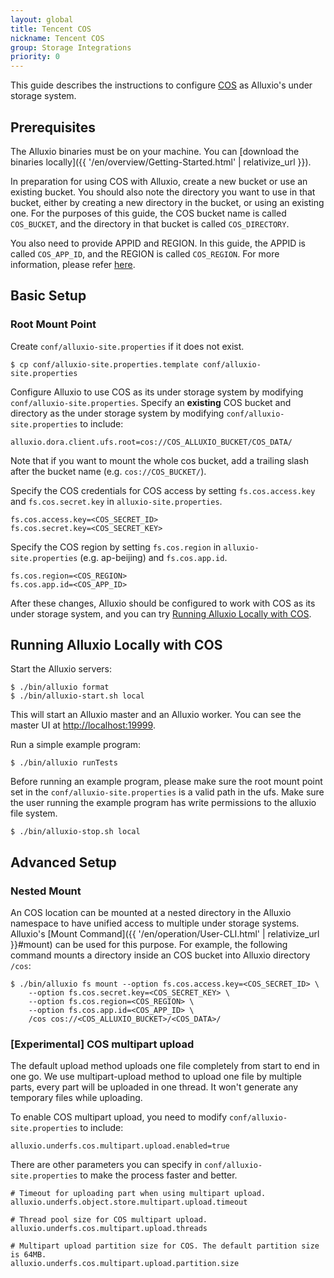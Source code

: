 ```yaml
---
layout: global
title: Tencent COS
nickname: Tencent COS
group: Storage Integrations
priority: 0
---
```



This guide describes the instructions to configure [COS](https://cloud.tencent.com/product/cos) as Alluxio's
under storage system.

## Prerequisites

The Alluxio binaries must be on your machine. You can
[download the binaries locally]({{ '/en/overview/Getting-Started.html' | relativize_url }}).

In preparation for using COS with Alluxio, create a new bucket or use an existing bucket. You
should also note the directory you want to use in that bucket, either by creating a new directory in
the bucket, or using an existing one. For the purposes of this guide, the COS bucket name is called
`COS_BUCKET`, and the directory in that bucket is called `COS_DIRECTORY`.

You also need to provide APPID and REGION. In this guide, the APPID is called `COS_APP_ID`, and the REGION is called `COS_REGION`. For more information, please refer [here](https://cloud.tencent.com/document/product/436/7751).

## Basic Setup

### Root Mount Point

Create `conf/alluxio-site.properties` if it does not exist.

```console
$ cp conf/alluxio-site.properties.template conf/alluxio-site.properties
```

Configure Alluxio to use COS as its under storage system by modifying `conf/alluxio-site.properties`.
Specify an **existing** COS bucket and directory as the under storage system by modifying
`conf/alluxio-site.properties` to include:

```
alluxio.dora.client.ufs.root=cos://COS_ALLUXIO_BUCKET/COS_DATA/
```

Note that if you want to mount the whole cos bucket, add a trailing slash after the bucket name
(e.g. `cos://COS_BUCKET/`).

Specify the COS credentials for COS access by setting `fs.cos.access.key` and `fs.cos.secret.key` in
`alluxio-site.properties`.

```
fs.cos.access.key=<COS_SECRET_ID>
fs.cos.secret.key=<COS_SECRET_KEY>
```

Specify the COS region by setting `fs.cos.region` in `alluxio-site.properties` (e.g. ap-beijing) and `fs.cos.app.id`.

```
fs.cos.region=<COS_REGION>
fs.cos.app.id=<COS_APP_ID>
```

After these changes, Alluxio should be configured to work with COS as its under storage system, and
you can try [Running Alluxio Locally with COS](#running-alluxio-locally-with-cos).


## Running Alluxio Locally with COS

Start the Alluxio servers:

```console
$ ./bin/alluxio format
$ ./bin/alluxio-start.sh local
```

This will start an Alluxio master and an Alluxio worker. You can see the master UI at
[http://localhost:19999](http://localhost:19999).

Run a simple example program:

```console
$ ./bin/alluxio runTests
```

Before running an example program, please make sure the root mount point
set in the `conf/alluxio-site.properties` is a valid path in the ufs.
Make sure the user running the example program has write permissions to the alluxio file system.

```console
$ ./bin/alluxio-stop.sh local
```

## Advanced Setup

### Nested Mount

An COS location can be mounted at a nested directory in the Alluxio namespace to have unified
access to multiple under storage systems. Alluxio's
[Mount Command]({{ '/en/operation/User-CLI.html' | relativize_url }}#mount) can be used for this purpose.
For example, the following command mounts a directory inside an COS bucket into Alluxio directory
`/cos`:

```console
$ ./bin/alluxio fs mount --option fs.cos.access.key=<COS_SECRET_ID> \
    --option fs.cos.secret.key=<COS_SECRET_KEY> \
    --option fs.cos.region=<COS_REGION> \
    --option fs.cos.app.id=<COS_APP_ID> \
    /cos cos://<COS_ALLUXIO_BUCKET>/<COS_DATA>/
```

### [Experimental] COS multipart upload

The default upload method uploads one file completely from start to end in one go. We use multipart-upload method to upload one file by multiple parts, every part will be uploaded in one thread. It won't generate any temporary files while uploading.

To enable COS multipart upload, you need to modify `conf/alluxio-site.properties` to include:

```
alluxio.underfs.cos.multipart.upload.enabled=true
```

There are other parameters you can specify in `conf/alluxio-site.properties` to make the process faster and better.

```properties
# Timeout for uploading part when using multipart upload.
alluxio.underfs.object.store.multipart.upload.timeout

# Thread pool size for COS multipart upload.
alluxio.underfs.cos.multipart.upload.threads

# Multipart upload partition size for COS. The default partition size is 64MB. 
alluxio.underfs.cos.multipart.upload.partition.size
```




